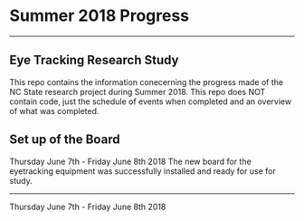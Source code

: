 # Summer 2018 Progress
***************************
Eye Tracking Research Study
---------------------------
This repo contains the information conecerning the progress made of the NC State research project during Summer 2018. This repo does NOT contain code, just the schedule of events when completed and an overview of what was completed. 

  Set up of the Board
  -------------------
  Thursday June 7th - Friday June 8th 2018
  The new board for the eyetracking equipment was successfully installed and ready for use for study.
  
  

------------------------------
Thursday June 7th - Friday June 8th 2018
